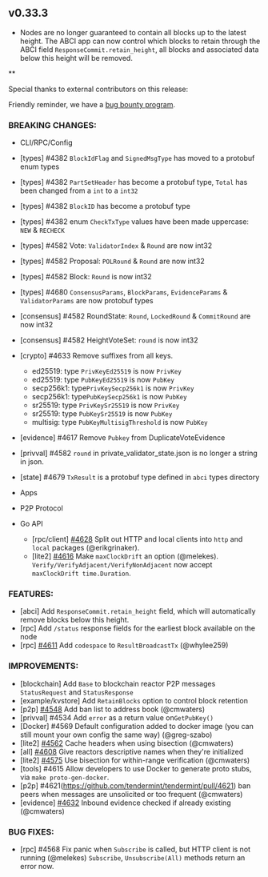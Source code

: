 ## v0.33.3

- Nodes are no longer guaranteed to contain all blocks up to the latest height. The ABCI app can now control which blocks to retain through the ABCI field `ResponseCommit.retain_height`, all blocks and associated data below this height will be removed.

\*\*

Special thanks to external contributors on this release:

Friendly reminder, we have a [bug bounty program](https://hackerone.com/tendermint).

### BREAKING CHANGES:

- CLI/RPC/Config

- [types] \#4382 `BlockIdFlag` and `SignedMsgType` has moved to a protobuf enum types
- [types] \#4382 `PartSetHeader` has become a protobuf type, `Total` has been changed from a `int` to a `int32`
- [types] \#4382 `BlockID` has become a protobuf type
- [types] \#4382 enum `CheckTxType` values have been made uppercase: `NEW` & `RECHECK`
- [types] \#4582 Vote: `ValidatorIndex` & `Round` are now int32
- [types] \#4582 Proposal: `POLRound` & `Round` are now int32
- [types] \#4582 Block: `Round` is now int32
- [types] \#4680 `ConsensusParams`, `BlockParams`, `EvidenceParams` & `ValidatorParams` are now protobuf types
- [consensus] \#4582 RoundState: `Round`, `LockedRound` & `CommitRound` are now int32
- [consensus] \#4582 HeightVoteSet: `round` is now int32
- [crypto] \#4633 Remove suffixes from all keys.
    - ed25519: type `PrivKeyEd25519` is now `PrivKey`
    - ed25519: type `PubKeyEd25519` is now `PubKey`
    - secp256k1: type`PrivKeySecp256k1` is now `PrivKey`
    - secp256k1: type`PubKeySecp256k1` is now `PubKey`
    - sr25519: type `PrivKeySr25519` is now `PrivKey`
    - sr25519: type `PubKeySr25519` is now `PubKey`
    - multisig: type `PubKeyMultisigThreshold` is now `PubKey`
- [evidence] \#4617 Remove `Pubkey` from DuplicateVoteEvidence
- [privval] \#4582 `round` in private_validator_state.json is no longer a string in json.
- [state] \#4679 `TxResult` is a protobuf type defined in `abci` types directory

- Apps

- P2P Protocol

- Go API

  - [rpc/client] [\#4628](https://github.com/tendermint/tendermint/pull/4628) Split out HTTP and local clients into `http` and `local` packages (@erikgrinaker).
  - [lite2] [\#4616](https://github.com/tendermint/tendermint/pull/4616) Make `maxClockDrift` an option (@melekes).
    `Verify/VerifyAdjacent/VerifyNonAdjacent` now accept `maxClockDrift time.Duration`.

### FEATURES:

- [abci] Add `ResponseCommit.retain_height` field, which will automatically remove blocks below this height.
- [rpc] Add `/status` response fields for the earliest block available on the node
- [rpc] [\#4611](https://github.com/tendermint/tendermint/pull/4611) Add `codespace` to `ResultBroadcastTx` (@whylee259)

### IMPROVEMENTS:

- [blockchain] Add `Base` to blockchain reactor P2P messages `StatusRequest` and `StatusResponse`
- [example/kvstore] Add `RetainBlocks` option to control block retention
- [p2p] [\#4548](https://github.com/tendermint/tendermint/pull/4548) Add ban list to address book (@cmwaters)
- [privval] \#4534 Add `error` as a return value on`GetPubKey()`
- [Docker] \#4569 Default configuration added to docker image (you can still mount your own config the same way) (@greg-szabo)
- [lite2] [\#4562](https://github.com/tendermint/tendermint/pull/4562) Cache headers when using bisection (@cmwaters)
- [all] [\#4608](https://github.com/tendermint/tendermint/pull/4608) Give reactors descriptive names when they're initialized
- [lite2] [\#4575](https://github.com/tendermint/tendermint/pull/4575) Use bisection for within-range verification (@cmwaters)
- [tools] \#4615 Allow developers to use Docker to generate proto stubs, via `make proto-gen-docker`.
- [p2p] \#4621(https://github.com/tendermint/tendermint/pull/4621) ban peers when messages are unsolicited or too frequent (@cmwaters)
- [evidence] [\#4632](https://github.com/tendermint/tendermint/pull/4632) Inbound evidence checked if already existing (@cmwaters)

### BUG FIXES:

- [rpc] \#4568 Fix panic when `Subscribe` is called, but HTTP client is not running (@melekes)
  `Subscribe`, `Unsubscribe(All)` methods return an error now.
